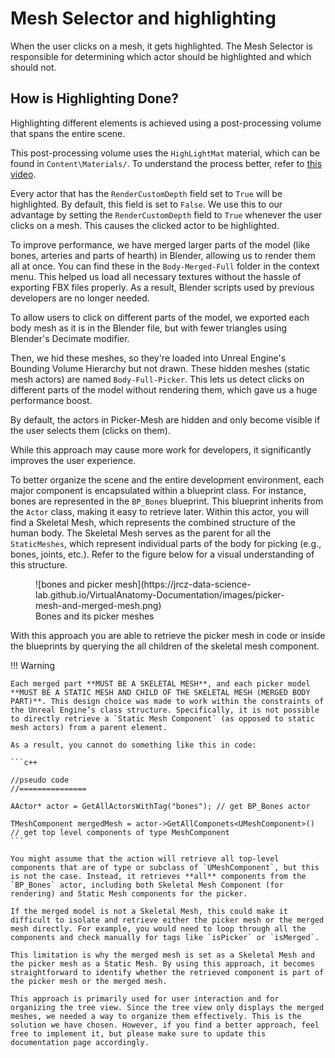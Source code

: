 # Mesh Selector and highlighting

When the user clicks on a mesh, it gets highlighted. The Mesh Selector is responsible for determining which actor should be highlighted and which should not.

## How is Highlighting Done?

Highlighting different elements is achieved using a post-processing volume that spans the entire scene.

This post-processing volume uses the `HighLightMat` material, which can be found in `Content\Materials/`. To understand the process better, refer to [this video](https://www.youtube.com/watch?v=rGqlReFObYQ).

Every actor that has the `RenderCustomDepth` field set to `True` will be highlighted. By default, this field is set to `False`. We use this to our advantage by setting the `RenderCustomDepth` field to `True` whenever the user clicks on a mesh. This causes the clicked actor to be highlighted.

To improve performance, we have merged larger parts of the model (like bones, arteries and parts of hearth) in Blender, allowing us to render them all at once. You can find these in the `Body-Merged-Full` folder in the context menu. This helped us load all necessary textures without the hassle of exporting FBX files properly. As a result, Blender scripts used by previous developers are no longer needed.

To allow users to click on different parts of the model, we exported each body mesh as it is in the Blender file, but with fewer triangles using Blender's Decimate modifier.

Then, we hid these meshes, so they're loaded into Unreal Engine's Bounding Volume Hierarchy but not drawn. These hidden meshes (static mesh actors) are named `Body-Full-Picker`. This lets us detect clicks on different parts of the model without rendering them, which gave us a huge performance boost.

By default, the actors in Picker-Mesh are hidden and only become visible if the user selects them (clicks on them).

While this approach may cause more work for developers, it significantly improves the user experience.

To better organize the scene and the entire development environment, each major component is encapsulated within a blueprint class. For instance, bones are represented in the `BP_Bones` blueprint. This blueprint inherits from the `Actor` class, making it easy to retrieve later. Within this actor, you will find a Skeletal Mesh, which represents the combined structure of the human body. The Skeletal Mesh serves as the parent for all the `StaticMeshes`, which represent individual parts of the body for picking (e.g., bones, joints, etc.). Refer to the figure below for a visual understanding of this structure.


<figure markdown="span">
  ![bones and picker mesh](https://jrcz-data-science-lab.github.io/VirtualAnatomy-Documentation/images/picker-mesh-and-merged-mesh.png) <figcaption>Bones and its picker meshes</figcaption>
</figure>

With this approach you are able to retrieve the picker mesh in code or inside the blueprints by querying the all children of the skeletal mesh component.

!!! Warning

    Each merged part **MUST BE A SKELETAL MESH**, and each picker model **MUST BE A STATIC MESH AND CHILD OF THE SKELETAL MESH (MERGED BODY PART)**. This design choice was made to work within the constraints of the Unreal Engine’s class structure. Specifically, it is not possible to directly retrieve a `Static Mesh Component` (as opposed to static mesh actors) from a parent element.
    
    As a result, you cannot do something like this in code:

    ```c++
    
    //pseudo code 
    //===============
    
    AActor* actor = GetAllActorsWithTag("bones"); // get BP_Bones actor
    
    TMeshComponent mergedMesh = actor->GetAllComponets<UMeshComponent>()  // get top level components of type MeshComponent
    ```
    
    You might assume that the action will retrieve all top-level components that are of type or subclass of `UMeshComponent`, but this is not the case. Instead, it retrieves **all** components from the `BP_Bones` actor, including both Skeletal Mesh Component (for rendering) and Static Mesh components for the picker.
    
    If the merged model is not a Skeletal Mesh, this could make it difficult to isolate and retrieve either the picker mesh or the merged mesh directly. For example, you would need to loop through all the components and check manually for tags like `isPicker` or `isMerged`.
    
    This limitation is why the merged mesh is set as a Skeletal Mesh and the picker mesh as a Static Mesh. By using this approach, it becomes straightforward to identify whether the retrieved component is part of the picker mesh or the merged mesh.
    
    This approach is primarily used for user interaction and for organizing the tree view. Since the tree view only displays the merged meshes, we needed a way to organize them effectively. This is the solution we have chosen. However, if you find a better approach, feel free to implement it, but please make sure to update this documentation page accordingly.
